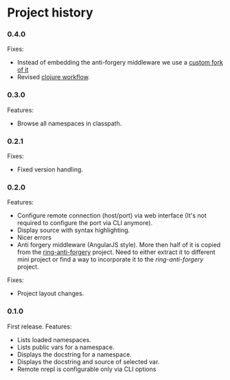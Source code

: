# Project history
### 0.4.0
Fixes:

* Instead of embedding the anti-forgery middleware we use a [custom
  fork of it][braf]
* Revised [clojure workflow][workflow].

### 0.3.0
Features:

* Browse all namespaces in classpath.

### 0.2.1
Fixes:

* Fixed version handling.

### 0.2.0
Features:

* Configure remote connection (host/port) via web interface (It's not
  required to configure the port via CLI anymore).
* Display source with syntax highlighting.
* Nicer errors
* Anti forgery middleware (AngularJS style). More then half of it is
  copied from the [ring-anti-forgery][] project. Need to either
  extract it to different mini project or find a way to incorporate it
  to the *ring-anti-forgery* project.

Fixes:

* Project layout changes.

### 0.1.0
First release. Features:

* Lists loaded namespaces.
* Lists public vars for a namespace.
* Displays the docstring for a namespace.
* Displays the docstring and source of selected var.
* Remote nrepl is configurable only via CLI options

[ring-anti-forgery]: https://github.com/weavejester/ring-anti-forgery
[braf]: https://github.com/babysnakes/ring-anti-forgery
[workflow]: http://thinkrelevance.com/blog/2013/06/04/clojure-workflow-reloaded

